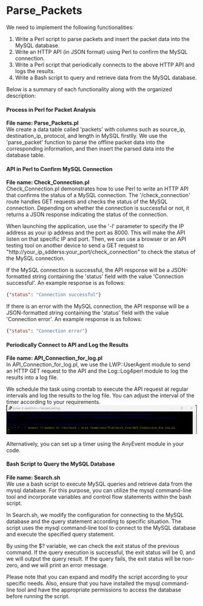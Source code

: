 # Parse_Packets

We need to implement the following functionalities:  

1. Write a Perl script to parse packets and insert the packet data into the MySQL database.
2. Write an HTTP API (in JSON format) using Perl to confirm the MySQL connection.  
3. Write a Perl script that periodically connects to the above HTTP API and logs the results.  
4. Write a Bash script to query and retrieve data from the MySQL database.  
 
Below is a summary of each functionality along with the organized description:  

#### Process in Perl for Packet Analysis  
**File name: Parse_Packets.pl**  
We create a data table called 'packets' with columns such as source_ip, destination_ip, protocol, and length in MySQL firstlly. We use the 'parse_packet' function to parse the offline packet data into the corresponding information, and then insert the parsed data into the database table.  

#### API in Perl to Confirm MySQL Connection  
**File name: Check_Connection.pl**  
Check_Connection.pl demonstrates how to use Perl to write an HTTP API that confirms the status of a MySQL connection. The '/check_connection' route handles GET requests and checks the status of the MySQL connection. Depending on whether the connection is successful or not, it returns a JSON response indicating the status of the connection.  

When launching the application, use the '-l' parameter to specify the IP address as your ip address and the port as 8000. This will make the API listen on that specific IP and port. Then, we can use a browser or an API testing tool on another device to send a GET request to "http://your_ip_sdderss:your_port/check_connection" to check the status of the MySQL connection.  

If the MySQL connection is successful, the API response will be a JSON-formatted string containing the 'status' field with the value 'Connection successful'. An example response is as follows:  
```json
{"status": "Connection successful"}
```  
If there is an error with the MySQL connection, the API response will be a JSON-formatted string containing the 'status' field with the value 'Connection error'. An example response is as follows:  
```json
{"status": "Connection error"}
```  


#### Periodically Connect to API and Log the Results  
**File name: API_Connection_for_log.pl**  
In  API_Connection_for_log.pl, we use the LWP::UserAgent module to send an HTTP GET request to the API and the Log::Log4perl module to log the results into a log file.  

We schedule the task using crontab to execute the API request at regular intervals and log the results to the log file. You can adjust the interval of the timer according to your requirements.  
![](https://github.com/house40105/Parse_Packets/blob/main/fig/2023-06-01%2011%2035%2004.png)

Alternatively, you can set up a timer using the AnyEvent module in your code.  

#### Bash Script to Query the MySQL Database  
**File name: Search.sh**  
We use a bash script to execute MySQL queries and retrieve data from the mysql database. For this purpose, you can utilize the mysql command-line tool and incorporate variables and control flow statements within the bash script.

In Search.sh, we modify the configuration for connecting to the MySQL database and the query statement according to specific situation. The script uses the mysql command-line tool to connect to the MySQL database and execute the specified query statement.

By using the $? variable, we can check the exit status of the previous command. If the query execution is successful, the exit status will be 0, and we will output the query result. If the query fails, the exit status will be non-zero, and we will print an error message.  

Please note that you can expand and modify the script according to your specific needs. Also, ensure that you have installed the mysql command-line tool and have the appropriate permissions to access the database before running the script.
